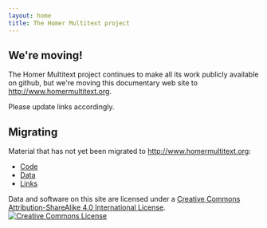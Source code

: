 ```yaml
---
layout: home
title: The Homer Multitext project
---
```



## We're moving!

The Homer Multitext project continues to make all its work publicly available on github, but we're moving this documentary web site to <http://www.homermultitext.org>.

Please update links accordingly.




## Migrating

Material that has not yet been migrated to <http://www.homermultitext.org>:


- [Code](code)
- [Data](http://homermultitext.github.io/hmt-archive)
- [Links](links)



Data and software on this site are licensed under a <a rel="license" href="http://creativecommons.org/licenses/by-sa/4.0/">Creative Commons Attribution-ShareAlike 4.0 International License</a>.<a rel="license" href="http://creativecommons.org/licenses/by-sa/4.0/"><img alt="Creative Commons License" style="border-width:0" src="https://i.creativecommons.org/l/by-sa/4.0/88x31.png" /></a>

